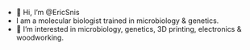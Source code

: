 - 👋 Hi, I’m @EricSnis
- I am a molecular biologist trained in microbiology & genetics.
- 👀 I’m interested in microbiology, genetics, 3D printing, electronics & woodworking.

<!---
ericsnis/ericsnis is a ✨ special ✨ repository because its `README.md` (this file) appears on your GitHub profile.
You can click the Preview link to take a look at your changes.
--->

